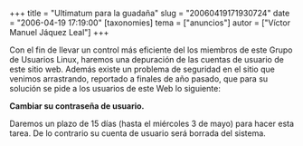 +++
title = "Ultimatum para la guadaña"
slug = "20060419171930724"
date = "2006-04-19 17:19:00"
[taxonomies]
tema = ["anuncios"]
autor = ["Víctor Manuel Jáquez Leal"]
+++

Con el fin de llevar un control más eficiente del los miembros de este
Grupo de Usuarios Linux, haremos una depuración de las cuentas de
usuario de este sitio web. Además existe un problema de seguridad en el
sitio que venimos arrastrando, reportado a finales de año pasado, que
para su solución se pide a los usuarios de este Web lo siguiente:

**Cambiar su contraseña de usuario.**

Daremos un plazo de 15 días (hasta el miércoles 3 de mayo) para hacer
esta tarea. De lo contrario su cuenta de usuario será borrada del
sistema.

